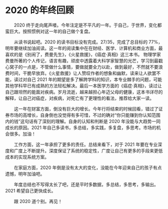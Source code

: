 # 2020 的年终回顾

　　2020 终于走向尾声喽。今年注定是不平凡的一年。于自己，于世界，变化都蛮巨大。按照惯例对这一年的自己做个复盘。

　　从读书说起吧。2020 的读书目标没有完成。27/35，完成了总目标的 77%，明年要继续加油阅读。这一年的阅读集中在在财经、医学、计算机和商业方面，最喜欢的是《别闹了，费曼先生》，《火星救援》，《癌症·真相》这三本书。 物理学家费曼所著的个人传记，语言有趣，顽皮中透露着大科学家智慧的光芒，学习到最戳心窝子的一点是，不管做什么事情，要做就要全力以赴，做到最好，不然就不要浪费时间，干脆早放弃。《火星救援》让人赞叹作者的想象和幽默，读来让人欲罢不能，读过对自己 2021 年的期望是多了解跨学科的知识，本专业棘手的问题，可能其他学科早已有成熟的方法轻松解决。最后一本医学方面的《癌症·真相》，读过让自己跟坦然的能面对疾病。岁月流逝，越来越担心年迈父母的健康，这本书详尽的解释，让自己对癌症，对疾病，对死亡有了更理性的看法，推荐给大家一读。

　　这一年在财富方面，倒没有巨大的增长。今年行将结束的时候回看，错过了证券市场的高增长，自身倒也没觉得有多可惜，不过的确对“你只能赚到你认知范围内的钱”这句话有了深刻的理解。自身的认知和判断是 2020 年没能与大趋势一同成长的原因。2021 年自己多读书，多总结，多实践，多复盘，多思考。市场的机会很多。加油！

　　工作方面，这一年承担了更多的责任。总结来看下，对于 2021 年要在专业深度和广度上不断提升。深度保证了系统的稳定性，广度让自己有更多的手段来更低成本的实现系统方案。

　　在家庭方面，2020 年倒是没有太大的变化，没能在今年迎来自己的孩子有点遗憾，明年加油吧。

　　年度总结也不写得太长了吧，还是平时多数据，多总结，多思考，多输出。2021 希望自己更快成长。

　　跟 2020 道个别。再见！
